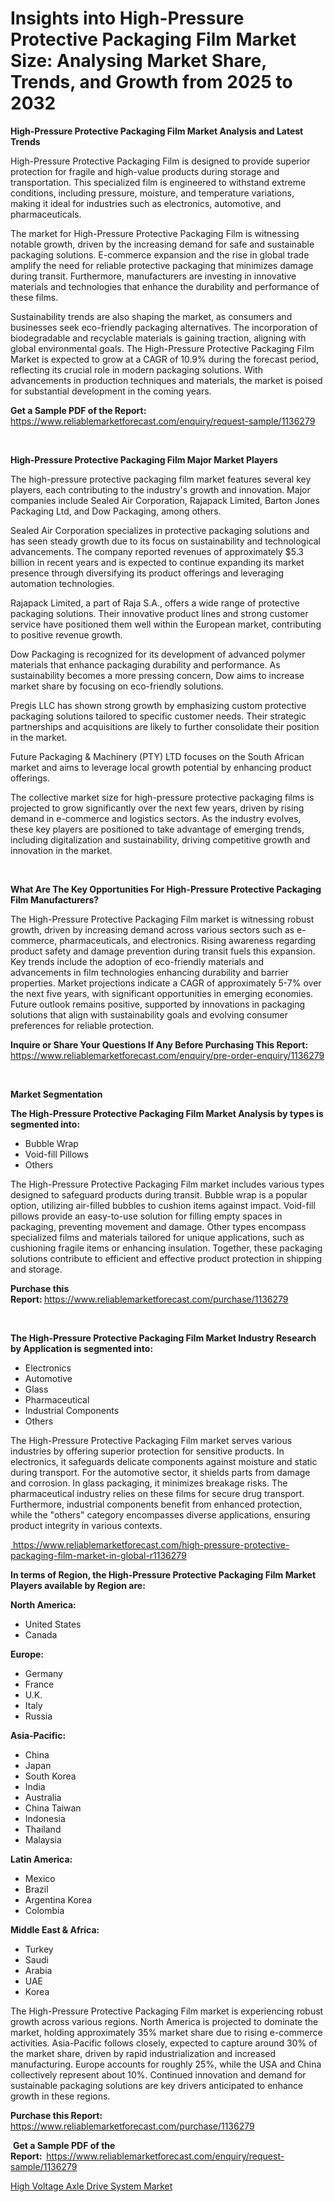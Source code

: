 <p><h1>Insights into High-Pressure Protective Packaging Film Market Size: Analysing Market Share, Trends, and Growth from 2025 to 2032</h1></p><p><strong>High-Pressure Protective Packaging Film Market Analysis and Latest Trends</strong></p>
<p><p>High-Pressure Protective Packaging Film is designed to provide superior protection for fragile and high-value products during storage and transportation. This specialized film is engineered to withstand extreme conditions, including pressure, moisture, and temperature variations, making it ideal for industries such as electronics, automotive, and pharmaceuticals. </p><p>The market for High-Pressure Protective Packaging Film is witnessing notable growth, driven by the increasing demand for safe and sustainable packaging solutions. E-commerce expansion and the rise in global trade amplify the need for reliable protective packaging that minimizes damage during transit. Furthermore, manufacturers are investing in innovative materials and technologies that enhance the durability and performance of these films.</p><p>Sustainability trends are also shaping the market, as consumers and businesses seek eco-friendly packaging alternatives. The incorporation of biodegradable and recyclable materials is gaining traction, aligning with global environmental goals. The High-Pressure Protective Packaging Film Market is expected to grow at a CAGR of 10.9% during the forecast period, reflecting its crucial role in modern packaging solutions. With advancements in production techniques and materials, the market is poised for substantial development in the coming years.</p></p>
<p><strong>Get a Sample PDF of the Report:&nbsp;</strong> <a href="https://www.reliablemarketforecast.com/enquiry/request-sample/1136279?utm_campaign=3049&utm_medium=2&utm_source=Github&utm_content=ia&utm_term=25032025&utm_id=high-pressure-protective-packaging-film">https://www.reliablemarketforecast.com/enquiry/request-sample/1136279</a></p>
<p>&nbsp;</p>
<p><strong>High-Pressure Protective Packaging Film Major Market Players</strong></p>
<p><p>The high-pressure protective packaging film market features several key players, each contributing to the industry's growth and innovation. Major companies include Sealed Air Corporation, Rajapack Limited, Barton Jones Packaging Ltd, and Dow Packaging, among others.</p><p>Sealed Air Corporation specializes in protective packaging solutions and has seen steady growth due to its focus on sustainability and technological advancements. The company reported revenues of approximately $5.3 billion in recent years and is expected to continue expanding its market presence through diversifying its product offerings and leveraging automation technologies.</p><p>Rajapack Limited, a part of Raja S.A., offers a wide range of protective packaging solutions. Their innovative product lines and strong customer service have positioned them well within the European market, contributing to positive revenue growth.</p><p>Dow Packaging is recognized for its development of advanced polymer materials that enhance packaging durability and performance. As sustainability becomes a more pressing concern, Dow aims to increase market share by focusing on eco-friendly solutions. </p><p>Pregis LLC has shown strong growth by emphasizing custom protective packaging solutions tailored to specific customer needs. Their strategic partnerships and acquisitions are likely to further consolidate their position in the market.</p><p>Future Packaging & Machinery (PTY) LTD focuses on the South African market and aims to leverage local growth potential by enhancing product offerings.</p><p>The collective market size for high-pressure protective packaging films is projected to grow significantly over the next few years, driven by rising demand in e-commerce and logistics sectors. As the industry evolves, these key players are positioned to take advantage of emerging trends, including digitalization and sustainability, driving competitive growth and innovation in the market.</p></p>
<p>&nbsp;</p>
<p><strong>What Are The Key Opportunities For High-Pressure Protective Packaging Film Manufacturers?</strong></p>
<p><p>The High-Pressure Protective Packaging Film market is witnessing robust growth, driven by increasing demand across various sectors such as e-commerce, pharmaceuticals, and electronics. Rising awareness regarding product safety and damage prevention during transit fuels this expansion. Key trends include the adoption of eco-friendly materials and advancements in film technologies enhancing durability and barrier properties. Market projections indicate a CAGR of approximately 5-7% over the next five years, with significant opportunities in emerging economies. Future outlook remains positive, supported by innovations in packaging solutions that align with sustainability goals and evolving consumer preferences for reliable protection.</p></p>
<p><strong>Inquire or Share Your Questions If Any Before Purchasing This Report:</strong> <a href="https://www.reliablemarketforecast.com/enquiry/pre-order-enquiry/1136279?utm_campaign=3049&utm_medium=2&utm_source=Github&utm_content=ia&utm_term=25032025&utm_id=high-pressure-protective-packaging-film">https://www.reliablemarketforecast.com/enquiry/pre-order-enquiry/1136279</a></p>
<p>&nbsp;</p>
<p><strong>Market Segmentation</strong></p>
<p><strong>The High-Pressure Protective Packaging Film Market Analysis by types is segmented into:</strong></p>
<p><ul><li>Bubble Wrap</li><li>Void-fill Pillows</li><li>Others</li></ul></p>
<p><p>The High-Pressure Protective Packaging Film market includes various types designed to safeguard products during transit. Bubble wrap is a popular option, utilizing air-filled bubbles to cushion items against impact. Void-fill pillows provide an easy-to-use solution for filling empty spaces in packaging, preventing movement and damage. Other types encompass specialized films and materials tailored for unique applications, such as cushioning fragile items or enhancing insulation. Together, these packaging solutions contribute to efficient and effective product protection in shipping and storage.</p></p>
<p><strong>Purchase this Report:&nbsp;</strong><a href="https://www.reliablemarketforecast.com/purchase/1136279?utm_campaign=3049&utm_medium=2&utm_source=Github&utm_content=ia&utm_term=25032025&utm_id=high-pressure-protective-packaging-film">https://www.reliablemarketforecast.com/purchase/1136279</a></p>
<p>&nbsp;</p>
<p><strong>The High-Pressure Protective Packaging Film Market Industry Research by Application is segmented into:</strong></p>
<p><ul><li>Electronics</li><li>Automotive</li><li>Glass</li><li>Pharmaceutical</li><li>Industrial Components</li><li>Others</li></ul></p>
<p><p>The High-Pressure Protective Packaging Film market serves various industries by offering superior protection for sensitive products. In electronics, it safeguards delicate components against moisture and static during transport. For the automotive sector, it shields parts from damage and corrosion. In glass packaging, it minimizes breakage risks. The pharmaceutical industry relies on these films for secure drug transport. Furthermore, industrial components benefit from enhanced protection, while the "others" category encompasses diverse applications, ensuring product integrity in various contexts.</p></p>
<p><a href="https://www.reliablemarketforecast.com/high-pressure-protective-packaging-film-market-in-global-r1136279?utm_campaign=3049&utm_medium=2&utm_source=Github&utm_content=ia&utm_term=25032025&utm_id=high-pressure-protective-packaging-film">&nbsp;https://www.reliablemarketforecast.com/high-pressure-protective-packaging-film-market-in-global-r1136279</a></p>
<p><strong>In terms of Region, the High-Pressure Protective Packaging Film Market Players available by Region are:</strong></p>
<p>
    <p> <strong> North America: </strong>
        <ul>
            <li>United States</li>
            <li>Canada</li>
        </ul>
        </p> 
    <p> <strong> Europe: </strong>
        <ul>
            <li>Germany</li>
            <li>France</li>
            <li>U.K.</li>
            <li>Italy</li>
            <li>Russia</li>
        </ul>
        </p> 
    <p> <strong> Asia-Pacific: </strong>
        <ul>
            <li>China</li>
            <li>Japan</li>
            <li>South Korea</li>
            <li>India</li>
            <li>Australia</li>
            <li>China Taiwan</li>
            <li>Indonesia</li>
            <li>Thailand</li>
            <li>Malaysia</li>
        </ul>
        </p> 
    <p> <strong> Latin America: </strong>
        <ul>
            <li>Mexico</li>
            <li>Brazil</li>
            <li>Argentina Korea</li>
            <li>Colombia</li>
        </ul>
        </p> 
    <p> <strong> Middle East & Africa: </strong>
        <ul>
            <li>Turkey</li>
            <li>Saudi</li>
            <li>Arabia</li>
            <li>UAE</li>
            <li>Korea</li>
        </ul>
    </p>
    </p>
<p><p>The High-Pressure Protective Packaging Film market is experiencing robust growth across various regions. North America is projected to dominate the market, holding approximately 35% market share due to rising e-commerce activities. Asia-Pacific follows closely, expected to capture around 30% of the market share, driven by rapid industrialization and increased manufacturing. Europe accounts for roughly 25%, while the USA and China collectively represent about 10%. Continued innovation and demand for sustainable packaging solutions are key drivers anticipated to enhance growth in these regions.</p></p>
<p><strong>Purchase this Report: </strong><a href="https://www.reliablemarketforecast.com/purchase/1136279?utm_campaign=3049&utm_medium=2&utm_source=Github&utm_content=ia&utm_term=25032025&utm_id=high-pressure-protective-packaging-film">https://www.reliablemarketforecast.com/purchase/1136279</a></p>
<p>&nbsp;<strong>Get a Sample PDF of the Report:&nbsp;&nbsp;</strong><a href="https://www.reliablemarketforecast.com/enquiry/request-sample/1136279?utm_campaign=3049&utm_medium=2&utm_source=Github&utm_content=ia&utm_term=25032025&utm_id=high-pressure-protective-packaging-film">https://www.reliablemarketforecast.com/enquiry/request-sample/1136279</a></p>
<p><strong></strong></p>
<p><p><a href="https://github.com/krinerstormy331/Market-Research-Report-List-1/blob/main/high-voltage-axle-drive-system-market.md?utm_campaign=3049&utm_medium=2&utm_source=Github&utm_content=ia&utm_term=25032025&utm_id=high-pressure-protective-packaging-film">High Voltage Axle Drive System Market</a></p></p>